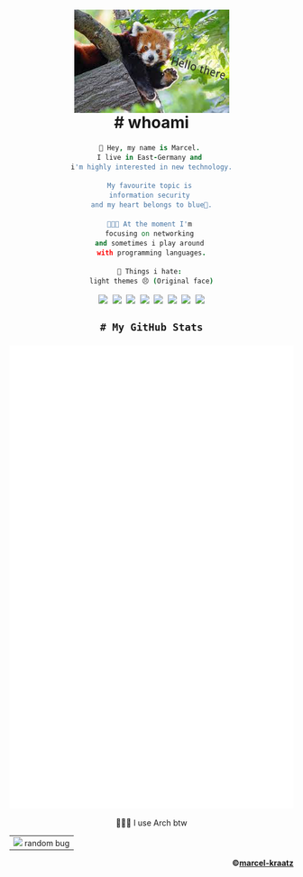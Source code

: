 <body align=center>
    <h1 align=center>
        <a>
            <kbd><img align=center src=https://raw.githubusercontent.com/marcel-kraatz/marcel-kraatz/master/images.png></img></kbd>
        <br>
            # whoami
        </a>
    </h1>
<div align=center>     

```coffee
🔭 Hey, my name is Marcel. 
I live in East-Germany and 
i'm highly interested in new technology.
    
My favourite topic is 
information security 
and my heart belongs to blue💙.

👨🏼‍💻 At the moment I'm 
focusing on networking 
and sometimes i play around 
with programming languages.
    
💩 Things i hate: 
light themes 😣 (Original face)
```     
</div>
<div align="center">
  <kbd>
    <img align=center width="26px" src="https://i.imgur.com/3u1wzwE.png">
    <img align=center width="26px" src="https://i.imgur.com/tYLFZBh.png">
    <img align=center width="26px" src="https://i.imgur.com/SI1DZf3.png">
    <img align=center width="26px" src="https://i.imgur.com/LwSdAlE.png">
    <img align=center width="26px" src="https://design.firefox.com/product-identity/firefox-nightly/firefox-logo-nightly.png">
    <img align=center width="26px" src="https://img.icons8.com/color/480/linux--v1.png">
    <img align=center width="26px" src="https://upload.wikimedia.org/wikipedia/commons/thumb/a/a5/Archlinux-icon-crystal-64.svg/1024px-Archlinux-icon-crystal-64.svg.png">
    <img align=center width="26px" src="https://upload.wikimedia.org/wikipedia/commons/thumb/5/5f/Windows_logo_-_2012.svg/2048px-Windows_logo_-_2012.svg.png"> 
  </kbd>  
</div>
<h2 align=center>
    
    # My GitHub Stats
  <kbd>
    <img align=center src=https://github.com/marcel-kraatz/marcel-kraatz/blob/master/github-metrics.svg></img>
  </kbd>
</h2>
<p align=center>🧝🏼‍♂️ I use Arch btw</p> <!-- Just for the memes -->
</body>

<table align="center">
    <tr>
        <td>
            <img src=https://c.tenor.com/SUv_dmC388EAAAAj/oops-uh-oh.gif> random bug 
        </td>
    </tr>
</table>

<div align="right">
    
**©[marcel-kraatz](https://github.com/marcel-kraatz)**  
</div>
